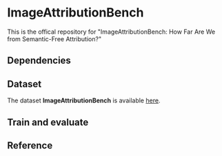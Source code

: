 # ImageAttributionBench
This is the offical repository for "ImageAttributionBench: How Far Are We from Semantic-Free Attribution?"
## Dependencies

## Dataset
The dataset **ImageAttributionBench** is available [here](https://dataverse.harvard.edu/dataset.xhtml?persistentId=doi:10.7910/DVN/O4S4IV).

## Train and evaluate

## Reference
